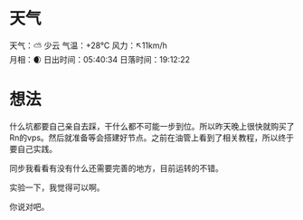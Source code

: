 # 天气
天气：⛅️  少云 气温：+28°C 风力：↖11km/h  
月相：🌒 日出时间：05:40:34 日落时间：19:12:22


# 想法
什么坑都要自己亲自去踩，干什么都不可能一步到位。所以昨天晚上很快就购买了Rn的vps。然后就准备等会搭建好节点。之前在油管上看到了相关教程，所以终于要自己实践。

同步我看看有没有什么还需要完善的地方，目前运转的不错。



实验一下，我觉得可以啊。


你说对吧。

